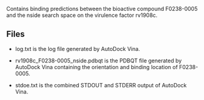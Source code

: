 Contains binding predictions between the bioactive compound F0238-0005 and the nside search space on the virulence factor rv1908c.

## Files

- log.txt is the log file generated by AutoDock Vina.

- rv1908c_F0238-0005_nside.pdbqt is the PDBQT file generated by AutoDock Vina containing the orientation and binding location of F0238-0005.

- stdoe.txt is the combined STDOUT and STDERR output of AutoDock Vina.

